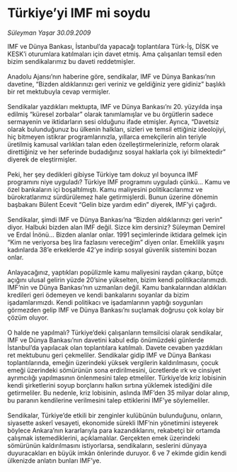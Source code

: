 # Türkiye’yi IMF mi soydu

*Süleyman Yaşar 30.09.2009*

<div class="taraf_structure_2col_1zq">
<div class="margen_n">



 <p>IMF ve Dünya Bankası, İstanbul’da yapacağı toplantılara Türk-İş, DİSK ve KESK’i oturumlara katılmaları için davet etmiş. Ama çalışanları temsil eden bizim sendikalarımız bu daveti reddetmişler. <br/><br/>Anadolu Ajansı’nın haberine göre, sendikalar, IMF ve Dünya Bankası’nın davetine, “Bizden aldıklarınızı geri veriniz ve geldiğiniz yere gidiniz” başlıklı bir ret mektubuyla cevap vermişler. <br/><br/>Sendikalar yazdıkları mektupta, IMF ve Dünya Bankası’nı 20. yüzyılda inşa edilmiş “küresel zorbalar” olarak tanımlamışlar ve bu örgütlerin sadece sermayenin ve iktidarların sesi olduğunu ifade etmişler. Ayrıca, “Davetsiz olarak bulunduğunuz bu ülkenin halkları, sizleri ve temsil ettiğiniz ideolojiyi, hiç bitmeyen istikrar programlarınızla, yıllarca emekçilerin alın teriyle üretilmiş kamusal varlıkları talan eden özelleştirmelerinizle, reform olarak direttiğiniz ve her seferinde budadığınız sosyal haklarla çok iyi bilmektedir” diyerek de eleştirmişler. <br/><br/>Peki, her şey dedikleri gibiyse Türkiye tam dokuz yıl boyunca IMF programını niye uyguladı? Türkiye IMF programını uyguladı çünkü... Kamu ve özel bankaların içi boşaltılmıştı. Kamu maliyesini politikacılarımız ve bürokratlarımız sürdürülemez hale getirmişlerdi. Bunun üzerine dönemin başbakanı Bülent Ecevit “Gelin bize yardım edin” diyerek, IMF’yi çağırdı. <br/><br/>Sendikalar, şimdi IMF ve Dünya Bankası’na “Bizden aldıklarınızı geri verin” diyor. Halbuki bizden alan IMF değil. Sizce kim dersiniz? Süleyman Demirel ve Erdal İnönü... Bizden alanlar onlar. 1991 seçimlerinde iktidara gelmek için “Kim ne veriyorsa beş lira fazlasını vereceğim” diyen onlar. Emeklilik yaşını kadınlarda 38’e erkeklerde 42’ye indirip sosyal güvenlik sistemini bozan onlar. <br/><br/>Anlayacağınız, yaptıkları popülizmle kamu maliyesini raydan çıkarıp, bütçe açığını ulusal gelirin yüzde 20’sine yükselten, bizim kendi politikacılarımızdı. IMF’nin ve Dünya Bankası’nın uzmanları değil. Kamu bankalarından aldıkları kredileri geri ödemeyen ve kendi bankalarını soyanlar da bizim işadamlarımızdı. Kendi politikacı ve işadamlarının yaptığı soygunları görmezden gelip IMF ve Dünya Bankası’nı suçlamak doğrusu çok kolay bir çözüm oluyor. <br/><br/>O halde ne yapılmalı? Türkiye’deki çalışanların temsilcisi olarak sendikalar, IMF ve Dünya Bankası’nın davetini kabul edip önümüzdeki günlerde İstanbul’da yapılacak olan toplantılara katılmalı. Davete cevaben yazdıkları ret mektubunu geri çekmeliler. Sendikalar gidip IMF ve Dünya Bankası toplantılarında, emeğin üzerindeki yüksek vergilerin kaldırılmasını, çocuk emeği üzerindeki sömürünün sona erdirilmesini, ücretlerde ırk ve cinsiyet ayrımcılığı yapılmasının önlenmesini talep etmeliler. Türkiye’de kriz lobisinin kendi şirketlerini soyup borçlarını halkın sırtına yüklemek istediğini dile getirmeliler. Bu nedenle, kriz lobisinin, aslında IMF’den 35 milyar dolar alınıp, bu paranın kendilerine verilmesini talep ettiklerini IMF’ye söylemeliler. <br/><br/>Sendikalar, Türkiye’de etkili bir zenginler kulübünün bulunduğunu, onların, siyasette askerî vesayeti, ekonomide sürekli IMF’nin yönetimini isteyerek böylece Ankara’nın kararlarıyla para kazandıklarını, rekabetçi bir ortamda çalışmak istemediklerini, açıklamalılar. Gerçekten emek üzerindeki sömürünün kaldırılmasını istiyorlarsa, sendikaların, seslerini dünyaya duyuracakları en büyük imkân önlerinde duruyor. 6 ve 7 ekimde gidin kendi ülkenizde anlatın bunları IMF’ye.</p>
<br/>
<br/>
<br/>



<br/>


<div id="taraf_not">
</div>

</div>


</div>

